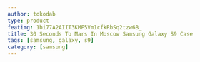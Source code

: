 ```yaml
---
author: tokodab
type: product
featimg: 1bi77A2AIIT3KMF5Vm1cfkRbSq2tzw6B_
title: 30 Seconds To Mars In Moscow Samsung Galaxy S9 Case
tags: [samsung, galaxy, s9]
category: [samsung]
---
```

